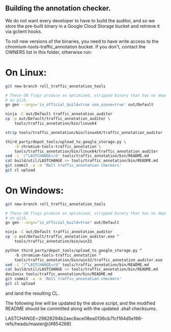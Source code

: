 ## Building the annotation checker.
We do not want every developer to have to build the auditor, and so we store the
pre-built binary in a Google Cloud Storage bucket and retrieve it via gclient
hooks.

To roll new versions of the binaries, you need to have write access to the
chromium-tools-traffic_annotation bucket. If you don't, contact the OWNERS list
in this folder, otherwise run:

# On Linux:
```bash
git new-branch roll_traffic_annotation_tools

# These GN flags produce an optimized, stripped binary that has no dependency
# on glib.
gn gen --args='is_official_build=true use_ozone=true' out/Default

ninja -C out/Default traffic_annotation_auditor
cp -p out/Default/traffic_annotation_auditor \
    tools/traffic_annotation/bin/linux64

strip tools/traffic_annotation/bin/linux64/traffic_annotation_auditor

third_party/depot_tools/upload_to_google_storage.py \
    -b chromium-tools-traffic_annotation \
    tools/traffic_annotation/bin/linux64/traffic_annotation_auditor
sed -i '/^LASTCHANGE=/d' tools/traffic_annotation/bin/README.md
cat build/util/LASTCHANGE >> tools/traffic_annotation/bin/README.md
git commit -a -m 'Roll traffic_annotation checkers'
git cl upload

```

# On Windows:
```bash
git new-branch roll_traffic_annotation_tools

# These GN flags produce an optimized, stripped binary that has no dependency
# on glib.
gn gen --args="is_official_build=true" out/Default

ninja -C out/Default traffic_annotation_auditor
cp -p out/Default/traffic_annotation_auditor.exe ^
    tools/traffic_annotation/bin/win32

python third_party/depot_tools/upload_to_google_storage.py ^
    -b chromium-tools-traffic_annotation ^
    tools/traffic_annotation/bin/win32/traffic_annotation_auditor.exe
sed -i "/^LASTCHANGE=/d" tools/traffic_annotation/bin/README.md
cat build/util/LASTCHANGE >> tools/traffic_annotation/bin/README.md
dos2unix tools/traffic_annotation/bin/README.md
git commit -a -m 'Roll traffic_annotation checkers'
git cl upload

```

and land the resulting CL.

The following line will be updated by the above script, and the modified
README should be committed along with the updated .sha1 checksums.

LASTCHANGE=29828294b2aec6ace08ea0136cb7fcf164d5e166-refs/heads/master@{#854268}
